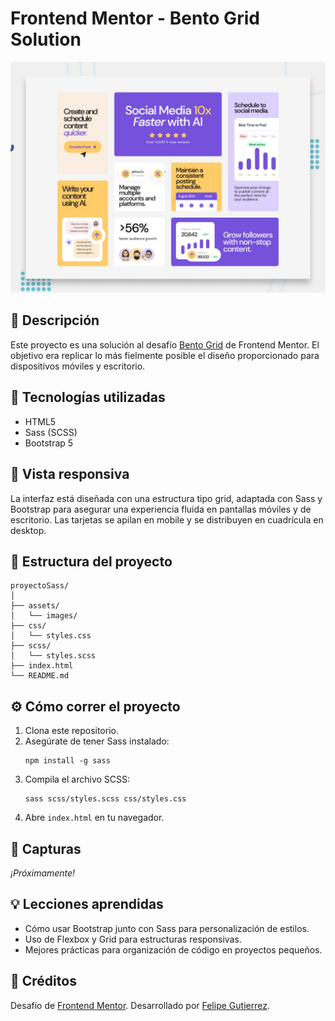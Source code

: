# Frontend Mentor - Bento Grid Solution

![Design preview for the Bento grid coding challenge](./preview.jpg)

## 📝 Descripción

Este proyecto es una solución al desafío [Bento Grid](https://www.frontendmentor.io/challenges/bento-grid-RMydElrlOj) de Frontend Mentor. El objetivo era replicar lo más fielmente posible el diseño proporcionado para dispositivos móviles y escritorio.

## 🚀 Tecnologías utilizadas

- HTML5
- Sass (SCSS)
- Bootstrap 5

## 📱 Vista responsiva

La interfaz está diseñada con una estructura tipo grid, adaptada con Sass y Bootstrap para asegurar una experiencia fluida en pantallas móviles y de escritorio. Las tarjetas se apilan en mobile y se distribuyen en cuadrícula en desktop.

## 📁 Estructura del proyecto

```
proyectoSass/
│
├── assets/
│   └── images/
├── css/
│   └── styles.css
├── scss/
│   └── styles.scss
├── index.html
└── README.md
```

## ⚙️ Cómo correr el proyecto

1. Clona este repositorio.
2. Asegúrate de tener Sass instalado:
   ```
   npm install -g sass
   ```
3. Compila el archivo SCSS:
   ```
   sass scss/styles.scss css/styles.css
   ```
4. Abre `index.html` en tu navegador.

## 📸 Capturas

_¡Próximamente!_

## 💡 Lecciones aprendidas

- Cómo usar Bootstrap junto con Sass para personalización de estilos.
- Uso de Flexbox y Grid para estructuras responsivas.
- Mejores prácticas para organización de código en proyectos pequeños.

## 📎 Créditos

Desafío de [Frontend Mentor](https://www.frontendmentor.io/).
Desarrollado por [Felipe Gutierrez](https://github.com/XcarabuzX).
